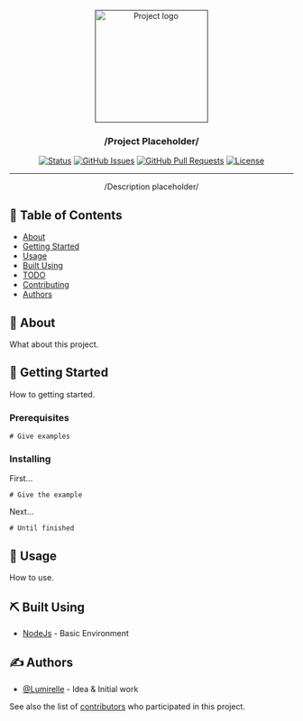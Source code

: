 <!-- NOTE: Don't forget to replace `lumirelle/lumirelle` with your repository url -->

<p align="center">
  <a href="" rel="noopener">
 <img width=200px height=200px src="https://i.imgur.com/6wj0hh6.jpg" alt="Project logo"></a>
</p>

<h3 align="center">/Project Placeholder/</h3>

<div align="center">

[![Status](https://img.shields.io/badge/status-active-success.svg)](.)
[![GitHub Issues](https://img.shields.io/github/issues/lumirelle/lumirelle.svg)](https://github.com/lumirelle/lumirelle/issues)
[![GitHub Pull Requests](https://img.shields.io/github/issues-pr/lumirelle/lumirelle.svg)](https://github.com/lumirelle/lumirelle/pulls)
[![License](https://img.shields.io/badge/license-MIT-blue.svg)](/LICENSE)

</div>

---

<p align="center"> /Description placeholder/
  <br>
</p>

## 📝 Table of Contents

- [About](#about)
- [Getting Started](#getting_started)
- [Usage](#usage)
- [Built Using](#built_using)
- [TODO](/TODO.md)
- [Contributing](/CONTRIBUTING.md)
- [Authors](#authors)

## 🧐 About <a name = "about"></a>

What about this project.

## 🏁 Getting Started <a name = "getting_started"></a>

How to getting started.

### Prerequisites

```shell
# Give examples
```

### Installing

First...

```shell
# Give the example
```

Next...

```shell
# Until finished
```

## 🎈 Usage <a name="usage"></a>

How to use.

## ⛏️ Built Using <a name = "built_using"></a>

- [NodeJs](https://nodejs.org/en/) - Basic Environment

## ✍️ Authors <a name = "authors"></a>

- [@Lumirelle](https://github.com/lumirelle) - Idea & Initial work

See also the list of [contributors](https://github.com/lumirelle/lumirelle/contributors) who participated in this project.
